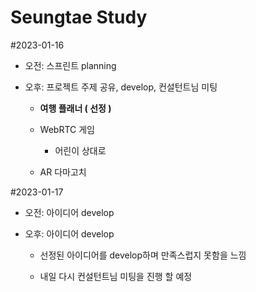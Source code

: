# Seungtae Study

#2023-01-16

- 오전: 스프린트 planning

- 오후: 프로젝트 주제 공유, develop, 컨설턴트님 미팅
  
  - **여행 플래너 ( 선정 )**
  
  - WebRTC 게임
    
    - 어린이 상대로
  
  - AR 다마고치

#2023-01-17

- 오전: 아이디어 develop

- 오후: 아이디어 develop
  
  - 선정된 아이디어를 develop하며 만족스럽지 못함을 느낌
  
  - 내일 다시 컨설턴트님 미팅을 진행 할 예정